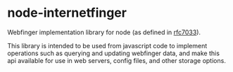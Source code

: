 # node-internetfinger

Webfinger implementation library for node (as defined in [rfc7033][1]).

This library is intended to be used from javascript code to implement
operations such as querying and updating webfinger data, and make this api
available for use in web servers, config files, and other storage options.

[1]: https://datatracker.ietf.org/doc/html/rfc7033
